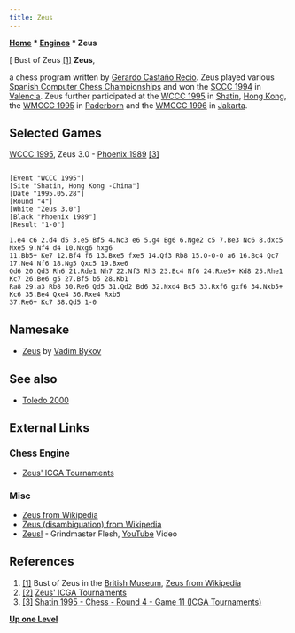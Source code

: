 ```yaml
---
title: Zeus
---
```

**[Home](Home "Home") \* [Engines](Engines "Engines") \* Zeus**



[ Bust of Zeus <a id="cite-note-1" href="#cite-ref-1">[1]</a>
**Zeus**,  

a chess program written by [Gerardo Castaño Recio](Gerardo_Casta%C3%B1o_Recio "Gerardo Castaño Recio"). Zeus played various [Spanish Computer Chess Championships](Spanish_Computer_Chess_Championship "Spanish Computer Chess Championship") and won the [SCCC 1994](SCCC_1994 "SCCC 1994") in [Valencia](https://en.wikipedia.org/wiki/Valencia). 
Zeus further participated at the [WCCC 1995](WCCC_1995 "WCCC 1995") in [Shatin](https://en.wikipedia.org/wiki/Sha_Tin), [Hong Kong](https://en.wikipedia.org/wiki/Hong_Kong), the [WMCCC 1995](WMCCC_1995 "WMCCC 1995") in [Paderborn](https://en.wikipedia.org/wiki/Paderborn) and the [WMCCC 1996](WMCCC_1996 "WMCCC 1996") in [Jakarta](https://en.wikipedia.org/wiki/Jakarta). 



## Selected Games


[WCCC 1995](WCCC_1995 "WCCC 1995"), Zeus 3.0 - [Phoenix 1989](Phoenix "Phoenix") <a id="cite-note-3" href="#cite-ref-3">[3]</a>




```

[Event "WCCC 1995"]
[Site "Shatin, Hong Kong -China"]
[Date "1995.05.28"]
[Round "4"]
[White "Zeus 3.0"]
[Black "Phoenix 1989"]
[Result "1-0"]

1.e4 c6 2.d4 d5 3.e5 Bf5 4.Nc3 e6 5.g4 Bg6 6.Nge2 c5 7.Be3 Nc6 8.dxc5 Nxe5 9.Nf4 d4 10.Nxg6 hxg6 
11.Bb5+ Ke7 12.Bf4 f6 13.Bxe5 fxe5 14.Qf3 Rb8 15.O-O-O a6 16.Bc4 Qc7 17.Ne4 Nf6 18.Ng5 Qxc5 19.Bxe6 
Qd6 20.Qd3 Rh6 21.Rde1 Nh7 22.Nf3 Rh3 23.Bc4 Nf6 24.Rxe5+ Kd8 25.Rhe1 Kc7 26.Be6 g5 27.Bf5 b5 28.Kb1 
Ra8 29.a3 Rb8 30.Re6 Qd5 31.Qd2 Bd6 32.Nxd4 Bc5 33.Rxf6 gxf6 34.Nxb5+ Kc6 35.Be4 Qxe4 36.Rxe4 Rxb5 
37.Re6+ Kc7 38.Qd5 1-0 

```

## Namesake


* [Zeus](Zeus_RU "Zeus RU") by [Vadim Bykov](Vadim_Bykov "Vadim Bykov")


## See also


* [Toledo 2000](Toledo_2000 "Toledo 2000")


## External Links


### Chess Engine


* [Zeus' ICGA Tournaments](https://www.game-ai-forum.org/icga-tournaments/program.php?id=189)


### Misc


* [Zeus from Wikipedia](https://en.wikipedia.org/wiki/Zeus)
* [Zeus (disambiguation) from Wikipedia](https://en.wikipedia.org/wiki/Zeus_%28disambiguation%29)
* [Zeus!](https://en.wikipedia.org/wiki/Zeus!) - Grindmaster Flesh, [YouTube](https://en.wikipedia.org/wiki/YouTube) Video


 
## References


1. <a id="cite-ref-1" href="#cite-note-1">[1]</a> Bust of Zeus in the [British Museum](https://en.wikipedia.org/wiki/British_Museum), [Zeus from Wikipedia](https://en.wikipedia.org/wiki/Zeus)
2. <a id="cite-ref-2" href="#cite-note-2">[2]</a> [Zeus' ICGA Tournaments](https://www.game-ai-forum.org/icga-tournaments/program.php?id=189)
3. <a id="cite-ref-3" href="#cite-note-3">[3]</a> [Shatin 1995 - Chess - Round 4 - Game 11 (ICGA Tournaments)](https://www.game-ai-forum.org/icga-tournaments/round.php?tournament=29&round=4&id=11)

**[Up one Level](Engines "Engines")**







 
